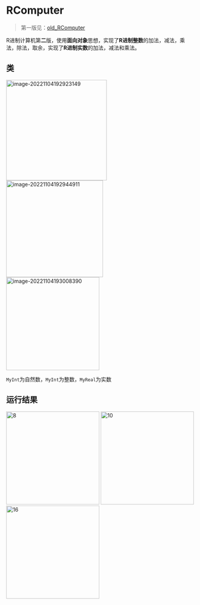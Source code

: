 # RComputer

> 第一版见：[old_RComputer](https://github.com/WhiteNight123/RComputer1/tree/main/old_RComputer)

R进制计算机第**二**版，使用**面向对象**思想，实现了**R进制整数**的加法，减法，乘法，除法，取余，实现了**R进制实数**的加法，减法和乘法。

## 类

<img src="https://typora-1256766878.cos.ap-chongqing.myqcloud.com/image-20221104192923149.png" alt="image-20221104192923149" width="270dp" /> <img src="https://typora-1256766878.cos.ap-chongqing.myqcloud.com/image-20221104192944911.png" alt="image-20221104192944911" width="260dp" /> <img src="https://typora-1256766878.cos.ap-chongqing.myqcloud.com/image-20221104193008390.png" alt="image-20221104193008390" width="250dp" />

`MyInt`为自然数，`MyInt`为整数，`MyReal`为实数

## 运行结果

<img src="https://typora-1256766878.cos.ap-chongqing.myqcloud.com/8.png" alt="8" width="250dp" />         <img src="https://typora-1256766878.cos.ap-chongqing.myqcloud.com/10.png" alt="10" width="250dp" />          <img src="https://typora-1256766878.cos.ap-chongqing.myqcloud.com/16.png" alt="16" width="250dp" />
